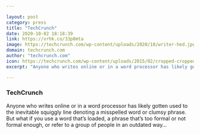 ```yaml
---

layout: post
category: press
title: "TechCrunch"
date: 2020-10-02 18:18:39
link: https://vrhk.co/33p8mta
image: https://techcrunch.com/wp-content/uploads/2020/10/writer-hed.jpg?w=525
domain: techcrunch.com
author: "techcrunch.com"
icon: https://techcrunch.com/wp-content/uploads/2015/02/cropped-cropped-favicon-gradient.png?w=180
excerpt: "Anyone who writes online or in a word processor has likely gotten used to the inevitable squiggly line denoting a misspelled word or clumsy phrase. But what if you use a word that’s loaded, a phrase that’s too formal or not formal enough, or refer to a group of people in an outdated way…"

---
```


### TechCrunch

Anyone who writes online or in a word processor has likely gotten used to the inevitable squiggly line denoting a misspelled word or clumsy phrase. But what if you use a word that’s loaded, a phrase that’s too formal or not formal enough, or refer to a group of people in an outdated way…
